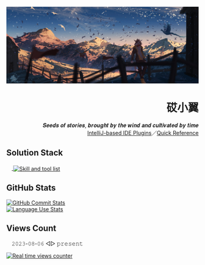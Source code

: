 [![Head banner](./img/head.jpg)](https://www.pixiv.net/artworks/78192650)

<div align="right">
    <h1>砹小翼</h1>
    <span>𝑺𝒆𝒆𝒅𝒔 𝒐𝒇 𝒔𝒕𝒐𝒓𝒊𝒆𝒔, 𝒃𝒓𝒐𝒖𝒈𝒉𝒕 𝒃𝒚 𝒕𝒉𝒆 𝒘𝒊𝒏𝒅 𝒂𝒏𝒅 𝒄𝒖𝒍𝒕𝒊𝒗𝒂𝒕𝒆𝒅 𝒃𝒚 𝒕𝒊𝒎𝒆</span><br>
    <a href="https://plugins.jetbrains.com/vendor/11e9e603-6ee7-457e-94e8-42e2f6f5e9bc">IntelliJ-based IDE Plugins</a>／<a href="https://quickref.cn/">Quick Reference</a>
</div>

## Solution Stack

　<a href="https://skillicons.dev">
    <picture>
        <source
            srcset="https://skillicons.dev/icons?i=py%2Cdjango%2Ckotlin%2Cjava%2Cgo%2Cregex%2Cmd%2Cpycharm%2Cidea%2Cvscode%2Cgit%2Canaconda%2Cpostgres%2Credis%2Cgrafana%2Cbash%2Cpowershell%2Cwindows%2Cubuntu%2Cgithub%2Cstackoverflow"
            media="(prefers-color-scheme: dark)"
        />
        <source
            srcset="https://skillicons.dev/icons?i=py%2Cdjango%2Ckotlin%2Cjava%2Cgo%2Cregex%2Cmd%2Cpycharm%2Cidea%2Cvscode%2Cgit%2Canaconda%2Cpostgres%2Credis%2Cgrafana%2Cbash%2Cpowershell%2Cwindows%2Cubuntu%2Cgithub%2Cstackoverflow&theme=light"
            media="(prefers-color-scheme: light), (prefers-color-scheme: no-preference)"
        />
        <img align="center" alt="Skill and tool list" src="https://skillicons.dev/icons?i=py%2Cdjango%2Ckotlin%2Cjava%2Cgo%2Cregex%2Cmd%2Cpycharm%2Cidea%2Cvscode%2Cgit%2Canaconda%2Cpostgres%2Credis%2Cgrafana%2Cbash%2Cpowershell%2Cwindows%2Cubuntu%2Cgithub%2Cstackoverflow&theme=light" />
    </picture>
</a>

## GitHub Stats

<a href="https://github.com/anuraghazra/github-readme-stats">
    <picture>
        <source
            srcset="https://github-readme-stats.vercel.app/api?username=aixcyi&show_icons=true&hide_border=true&rank_icon=percentile&theme=github_dark"
            media="(prefers-color-scheme: dark)"
        />
        <source
            srcset="https://github-readme-stats.vercel.app/api?username=aixcyi&show_icons=true&hide_border=true&rank_icon=percentile"
            media="(prefers-color-scheme: light), (prefers-color-scheme: no-preference)"
        />
        <img align="top" alt="GitHub Commit Stats" src="https://github-readme-stats.vercel.app/api?username=aixcyi&show_icons=true&hide_border=true&rank_icon=percentile" />
    </picture>
</a>
<br>
<a href="https://github.com/anuraghazra/github-readme-stats">
    <picture>
        <source
            srcset="https://github-readme-stats.vercel.app/api/top-langs/?username=aixcyi&layout=compact&hide_border=true&theme=github_dark"
            media="(prefers-color-scheme: dark)"
        />
        <source
            srcset="https://github-readme-stats.vercel.app/api/top-langs/?username=aixcyi&layout=compact&hide_border=true"
            media="(prefers-color-scheme: light), (prefers-color-scheme: no-preference)"
        />
        <img align="top" alt="Language Use Stats" src="https://github-readme-stats.vercel.app/api/top-langs/?username=aixcyi&layout=compact&hide_border=true" />
    </picture>
</a>

## Views Count

　𝟸𝟶𝟸𝟹-𝟶𝟾-𝟶𝟼 ◁▷ 𝚙𝚛𝚎𝚜𝚎𝚗𝚝

[![Real time views counter](https://count.getloli.com/get/@aixcyi?theme=gelbooru)](https://github.com/journey-ad/Moe-Counter)
